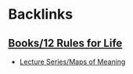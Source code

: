 
# Backlinks
## [Books/12 Rules for Life](<Books/12 Rules for Life.md>)
- [Lecture Series/Maps of Meaning](<../Lecture Series/Maps of Meaning.md>)

